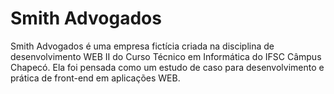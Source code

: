 # Smith Advogados
Smith Advogados é uma empresa fictícia criada na disciplina de desenvolvimento WEB II do Curso Técnico em Informática do IFSC Câmpus Chapecó. Ela foi pensada como um estudo de caso para desenvolvimento e prática de front-end em aplicações WEB.

